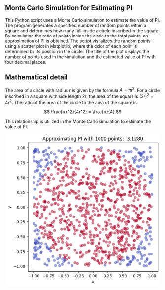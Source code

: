 ## Monte Carlo Simulation for Estimating PI
This Python script uses a Monte Carlo simulation to estimate the value of PI. The program generates a specified number of random points within a square and determines how many fall inside a circle inscribed in the square. By calculating the ratio of points inside the circle to the total points, an approximation of PI is obtained. The script visualizes the random points using a scatter plot in Matplotlib, where the color of each point is determined by its position in the circle. The title of the plot displays the number of points used in the simulation and the estimated value of PI with four decimal places.

## Mathematical detail
The area of a circle with radius $r$ is given by the formula $A = \pi  r^2$. For a circle inscribed in a square with side length $2r$, the area of the square is $(2r)^2 = 4r^2$. The ratio of the area of the circle to the area of the square is:

$$
\frac{π  r^2}{4r^2} = \frac{π}{4}
$$

This relationship is utilized in the Monte Carlo simulation to estimate the value of PI.

![Plot Image](/output.png)


